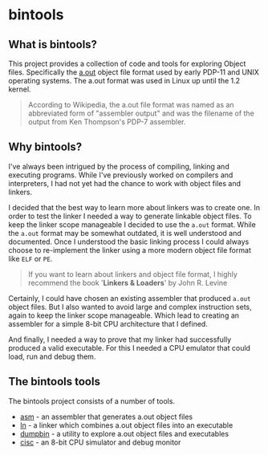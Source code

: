 # bintools

## What is bintools?

This project provides a collection of code and tools for exploring Object 
files. Specifically the [a.out](https://en.wikipedia.org/wiki/A.out) object 
file format used by early PDP-11 and UNIX operating systems. The a.out format
was used in Linux up until the 1.2 kernel.

> According to Wikipedia, the a.out file format was named as an abbreviated 
> form of "assembler output" and was the filename of the output from Ken 
> Thompson's PDP-7 assembler.

## Why bintools?

I've always been intrigued by the process of compiling, linking and executing
programs. While I've previously worked on compilers and interpreters, I had not
yet had the chance to work with object files and linkers.

I decided that the best way to learn more about linkers was to create one. In 
order to test the linker I needed a way to generate linkable object files. To 
keep the linker scope manageable I decided to use the `a.out` format. While 
the `a.out` format may be somewhat outdated, it is  well understood and 
documented. Once I understood the basic linking process I could always choose 
to re-implement the linker using a more modern object file format like `ELF` or
`PE`.

> If you want to learn about linkers and object file format, I highly recommend
> the book '**Linkers & Loaders**' by John R. Levine

Certainly, I could have chosen an existing assembler that produced `a.out` 
object files. But I also wanted to avoid large and complex instruction sets,
again to keep the linker scope manageable. Which lead to creating an  
assembler for a simple 8-bit CPU architecture that I defined.

And finally, I needed a way to prove that my linker had successfully produced 
a valid executable. For this I needed a CPU emulator that could load, run and
debug them.

## The bintools tools

The bintools project consists of a number of tools.

* [asm](https://github.com/mseminatore/bintools/blob/master/asm) - an assembler that generates a.out object files
* [ln](https://github.com/mseminatore/bintools/blob/master/ln) - a linker which combines a.out object files into an executable
* [dumpbin](https://github.com/mseminatore/bintools/blob/master/dumpbin) - a utility to explore a.out object files and executables
* [cisc](https://github.com/mseminatore/bintools/blob/master/cisc/) - an 8-bit CPU simulator and debug monitor

